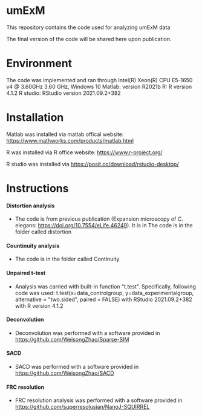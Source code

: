 # umExM
This repository contains the code used for analyzing umExM data

The final version of the code will be shared here upon publication.

# Environment
The code was implemented and ran through Intel(R) Xeon(R) CPU E5-1650 v4 @ 3.60GHz   3.60 GHz, Windows 10
Matlab: version R2021b
R: R version 4.1.2
R studio: RStudio version 2021.09.2+382

# Installation
Matlab was installed via matlab offical website: https://www.mathworks.com/products/matlab.html

R was installed via R office website: https://www.r-project.org/

R studio was installed via https://posit.co/download/rstudio-desktop/

# Instructions 

#### Distortion analysis
  - The code is from previous publication (Expansion microscopy of C. elegans: https://doi.org/10.7554/eLife.46249). It is in The code is in the folder called distortion 
#### Countinuity analysis
  - The code is in the folder called Continuity 
#### Unpaired t-test
  - Analysis was carried with built-in function "t.test". Specifically, following code was used: t.test(x=data_controlgroup, y=data_experimentalgroup, alternative = "two.sided", paired = FALSE) with RStudio 2021.09.2+382 with R version 4.1.2
#### Deconvolution
  - Deconvolution was performed with a software provided in https://github.com/WeisongZhao/Sparse-SIM
#### SACD 
  - SACD was performed with a software provided in https://github.com/WeisongZhao/SACD
#### FRC resolution 
  - FRC resolution analysis was performed with a software provided in https://github.com/superresolusian/NanoJ-SQUIRREL

